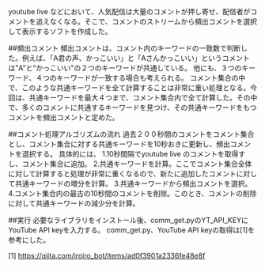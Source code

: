 youtube live などにおいて、人気配信は大量のコメントが押し寄せ、配信者がコメントを追えなくなる。そこで、コメントのストリームから頻出コメントを選択して表示するソフトを作成した。


##頻出コメント
頻出コメントは、コメント内のキーワードの一致数で判断した。例えば、「A君の声、かっこいい」と「Aさんかっこいい」というコメントは"A"と"かっこいい"の２つのキーワードが共通している。
他にも、３つのキーワード、４つのキーワードが一致する場合も考えられる。
コメント集合の中で、このような共通キーワードを全て計算することは非常に重い処理となる。今回は、共通キーワードを最大４つまで、コメント集合内で全て計算した。その中で、多くのコメントに共通するキーワードを見つけ、その共通キーワードをもつコメントを頻出コメントと定めた。


##コメント処理アルゴリズムの流れ
過去２００秒間のコメントをコメント集合とし、コメント集合に対する共通キーワードを10秒おきに更新し、頻出コメントを選択する。
具体的には、
1.10秒間隔でyoutube live のコメントを取得すし、コメント集合に追加。
2.共通キーワードを計算。ここでコメント集合全体に対して計算すると処理が非常に重くなるので、新たに追加したコメントに対して共通キーワードの増分を計算。
3.共通キーワードから頻出コメントを選択。
4.コメント集合内の最古の10秒間のコメントを削除。このとき、コメントの削除に対して共通キーワードの減少分を計算。


##実行
必要なライブラリをインストール後、comm_get.pyのYT_API_KEYにYouTube API keyを入力する。
comm_get.py、YouTube API keyの取得は[1]を参考にした。

[1] https://qiita.com/iroiro_bot/items/ad0f3901a2336fe48e8f
